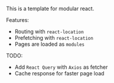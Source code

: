 This is a template for modular react.

Features:
- Routing with `react-location`
- Prefetching with `react-location`
- Pages are loaded as `modules`

TODO:
- Add `React Query` with `Axios` as fetcher
- Cache response for faster page load
